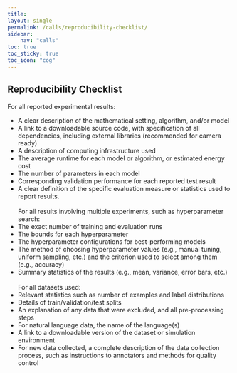 ```yaml
---
title: 
layout: single
permalink: /calls/reproducibility-checklist/
sidebar: 
    nav: "calls"
toc: true
toc_sticky: true
toc_icon: "cog"
---
```


## Reproducibility Checklist

For all reported experimental results:<br>
- A clear description of the mathematical setting, algorithm, and/or model
- A link to a downloadable source code, with specification of all dependencies, including external libraries (recommended for camera ready)
- A description of computing infrastructure used
- The average runtime for each model or algorithm, or estimated energy cost
- The number of parameters in each model
- Corresponding validation performance for each reported test result
- A clear definition of the specific evaluation measure or statistics used to report results.
<br><br>
For all results involving multiple experiments, such as hyperparameter search:<br>
- The exact number of training and evaluation runs
- The bounds for each hyperparameter
- The hyperparameter configurations for best-performing models
- The method of choosing hyperparameter values (e.g., manual tuning, uniform sampling, etc.) and the criterion used to select among them (e.g., accuracy)
- Summary statistics of the results (e.g., mean, variance, error bars, etc.)
<br><br>
For all datasets used:<br>
- Relevant statistics such as number of examples and label distributions
- Details of train/validation/test splits
- An explanation of any data that were excluded, and all pre-processing steps
- For natural language data, the name of the language(s)
- A link to a downloadable version of the dataset or simulation environment
- For new data collected, a complete description of the data collection process, such as instructions to annotators and methods for quality control
